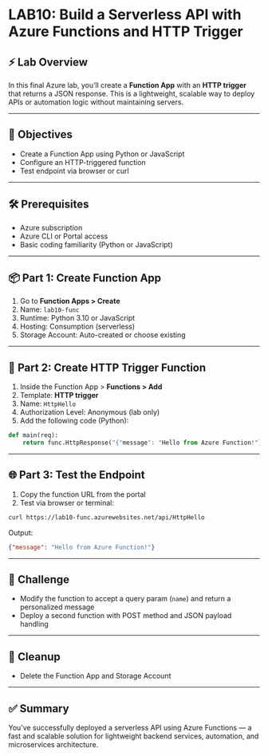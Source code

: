 # LAB10: Build a Serverless API with Azure Functions and HTTP Trigger

## ⚡ Lab Overview

In this final Azure lab, you’ll create a **Function App** with an **HTTP trigger** that returns a JSON response. This is a lightweight, scalable way to deploy APIs or automation logic without maintaining servers.

---

## 🎯 Objectives

- Create a Function App using Python or JavaScript
- Configure an HTTP-triggered function
- Test endpoint via browser or curl

---

## 🛠️ Prerequisites

- Azure subscription
- Azure CLI or Portal access
- Basic coding familiarity (Python or JavaScript)

---

## 📦 Part 1: Create Function App

1. Go to **Function Apps > Create**
2. Name: `lab10-func`
3. Runtime: Python 3.10 or JavaScript
4. Hosting: Consumption (serverless)
5. Storage Account: Auto-created or choose existing

---

## 🔁 Part 2: Create HTTP Trigger Function

1. Inside the Function App > **Functions > Add**
2. Template: **HTTP trigger**
3. Name: `HttpHello`
4. Authorization Level: Anonymous (lab only)
5. Add the following code (Python):
```python
def main(req):
    return func.HttpResponse("{"message": "Hello from Azure Function!"}", mimetype="application/json")
```

---

## 🌐 Part 3: Test the Endpoint

1. Copy the function URL from the portal
2. Test via browser or terminal:
```bash
curl https://lab10-func.azurewebsites.net/api/HttpHello
```
Output:
```json
{"message": "Hello from Azure Function!"}
```

---

## 🧪 Challenge

- Modify the function to accept a query param (`name`) and return a personalized message
- Deploy a second function with POST method and JSON payload handling

---

## 🧹 Cleanup

- Delete the Function App and Storage Account

---

## ✅ Summary

You’ve successfully deployed a serverless API using Azure Functions — a fast and scalable solution for lightweight backend services, automation, and microservices architecture.

